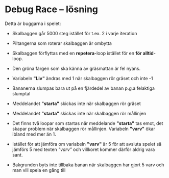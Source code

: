 # Debug Race – lösning

Detta är buggarna i spelet:

* Skalbaggen går 5000 steg istället för t.ex. 2 i varje iteration

* Piltangerna som roterar skalbaggen är ombytta

* Skalbaggen förflyttas med en **repetera**-loop istället för en **för alltid**-loop.

* Den gröna färgen som ska känna av gräsmattan är fel nyans.

* Variabeln **"Liv"** ändras med 1 när skalbaggen rör gräset och inte -1

* Bananerna slumpas bara ut på en fjärdedel av banan p.g.a felaktiga slumptal

* Meddelandet **"starta"** skickas inte när skalbaggen rör gräset

* Meddelandet **"starta"** skickas inte när skalbaggen rör mållinjen

* Det finns två loopar som startas när meddelande **"starta"** tas emot, det skapar problem när skalbaggen rör mållinjen. Variabeln **"varv"** ökar ibland med mer än 1.

* Istället för att jämföra om variabeln **"varv"** är 5 för att avsluta spelet så jämförs 5 med texten *"varv"* och villkoret kommer därför aldrig vara sant.

* Bakgrunden byts inte tillbaka banan när skalbaggen har gjort 5 varv och man vill spela en gång till
